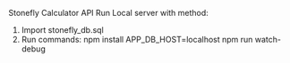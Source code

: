 Stonefly Calculator API
Run Local server with method:

1) Import stonefly_db.sql
2) Run commands:
npm install 
APP_DB_HOST=localhost npm run watch-debug


